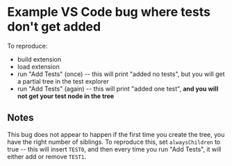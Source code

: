 # Example VS Code bug where tests don't get added

To reproduce:

- build extension
- load extension
- run "Add Tests" (once) -- this will print "added no tests", but you will get a partial tree in the test explorer
- run "Add Tests" (again) -- this will print "added one test", **and you will not get your test node in the tree**

## Notes

This bug does not appear to happen if the first time you create the tree, you have the right number of siblings. To reproduce this, set `alwaysChildren` to true -- this will insert `TEST0`, and then every time you run "Add Tests", it will either add or remove `TEST1`.
